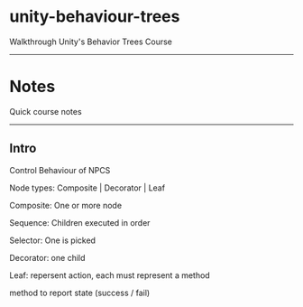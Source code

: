 # unity-behaviour-trees
Walkthrough Unity's Behavior Trees Course

___

# Notes
Quick course notes

___

## Intro
Control Behaviour of NPCS


Node types: Composite | Decorator | Leaf

Composite: One or more node

Sequence: Children executed in order
  
Selector: One is picked 
  
Decorator: one child

Leaf: repersent action, each must represent a method  

method to report state (success / fail)


